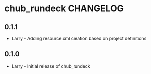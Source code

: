 chub_rundeck CHANGELOG
======================

0.1.1
-----
- Larry - Adding resource.xml creation based on project definitions

0.1.0
-----
- Larry - Initial release of chub_rundeck

